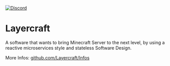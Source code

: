 <a href="https://discord.gg/ARVPRQZ7XW" target="_blank">
<img alt="Discord" src="https://img.shields.io/discord/896142354413654086?color=5865F2&label=Discord&logo=discord&logoColor=white&style=for-the-badge">
</a>

# Layercraft

A software that wants to bring Minecraft Server to the next level, by using a reactive microservices style and stateless Software Design.

More Infos: [github.com/Layercraft/Infos](https://github.com/Layercraft/Infos)
